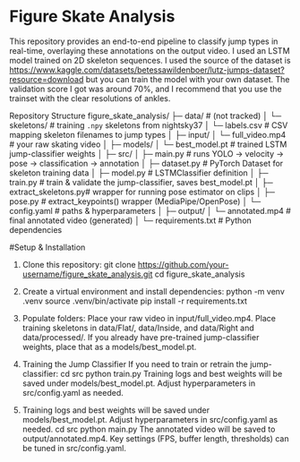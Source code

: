 # Figure Skate Analysis

This repository provides an end-to-end pipeline to classify jump types in real-time, overlaying these annotations on the output video. I used an LSTM model trained on 2D skeleton sequences. I used the source of the dataset is https://www.kaggle.com/datasets/betessawildenboer/lutz-jumps-dataset?resource=download but you can train the model with your own dataset. The validation score I got was around 70%, and I recommend that you use the trainset with the clear resolutions of ankles.

Repository Structure
figure_skate_analysis/
├─ data/                  # (not tracked)
│  └─ skeletons/          # training `.npy` skeletons from nightsky37
│  └─ labels.csv          # CSV mapping skeleton filenames to jump types
│
├─ input/
│  └─ full_video.mp4      # your raw skating video
│
├─ models/
│  └─ best_model.pt       # trained LSTM jump-classifier weights
│
├─ src/
│  ├─ main.py             # runs YOLO → velocity → pose → classification → annotation
│  ├─ dataset.py          # PyTorch Dataset for skeleton training data
│  ├─ model.py            # LSTMClassifier definition
│  ├─ train.py            # train & validate the jump-classifier, saves best_model.pt
│  ├─ extract_skeletons.py# wrapper for running pose estimator on clips
│  ├─ pose.py             # extract_keypoints() wrapper (MediaPipe/OpenPose)
│  └─ config.yaml         # paths & hyperparameters
│
├─ output/
│  └─ annotated.mp4       # final annotated video (generated)
│
└─ requirements.txt       # Python dependencies


#Setup & Installation

1. Clone this repository:
git clone https://github.com/your-username/figure_skate_analysis.git
cd figure_skate_analysis

2. Create a virtual environment and install dependencies:
python -m venv .venv
source .venv/bin/activate
pip install -r requirements.txt

3. Populate folders:
Place your raw video in input/full_video.mp4.
Place training skeletons in data/Flat/, data/Inside, and data/Right and data/processed/.
If you already have pre-trained jump-classifier weights, place that as a models/best_model.pt.

4. Training the Jump Classifier
If you need to train or retrain the jump-classifier:
cd src
python train.py
Training logs and best weights will be saved under models/best_model.pt.
Adjust hyperparameters in src/config.yaml as needed.

5. Training logs and best weights will be saved under models/best_model.pt.
Adjust hyperparameters in src/config.yaml as needed.
cd src
python main.py
The annotated video will be saved to output/annotated.mp4.
Key settings (FPS, buffer length, thresholds) can be tuned in src/config.yaml.
